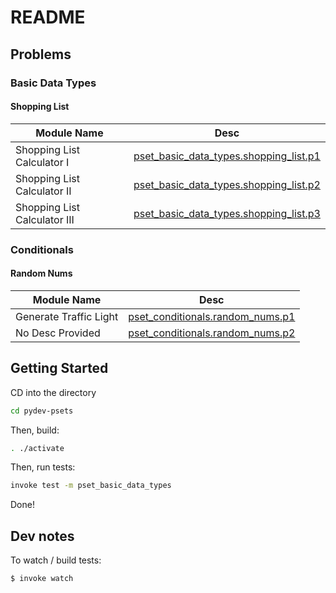 # README

## Problems


### Basic Data Types

#### Shopping List

| Module Name        | Desc           |
| -------------  |:-------------: |
| Shopping List Calculator I | [pset_basic_data_types.shopping_list.p1](pset_basic_data_types/shopping_list/p1.py) | 
| Shopping List Calculator II | [pset_basic_data_types.shopping_list.p2](pset_basic_data_types/shopping_list/p2.py) | 
| Shopping List Calculator III | [pset_basic_data_types.shopping_list.p3](pset_basic_data_types/shopping_list/p3.py) | 

### Conditionals

#### Random Nums

| Module Name        | Desc           |
| -------------  |:-------------: |
| Generate Traffic Light | [pset_conditionals.random_nums.p1](pset_conditionals/random_nums/p1.py) | 
| No Desc Provided | [pset_conditionals.random_nums.p2](pset_conditionals/random_nums/p2.py) | 

## Getting Started

CD into the directory

```bash
cd pydev-psets
```

Then, build:

```bash
. ./activate
```

Then, run tests:

```bash
invoke test -m pset_basic_data_types
```


Done!

## Dev notes

To watch / build tests:

```bash
$ invoke watch
```
